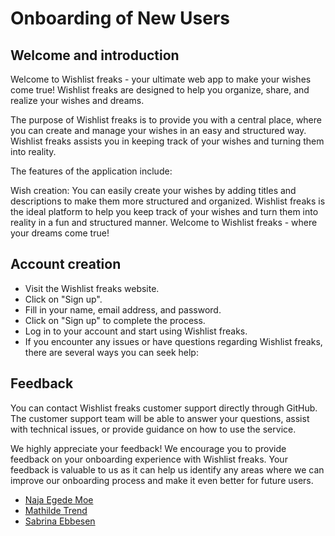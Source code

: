# Onboarding of New Users

## Welcome and introduction
Welcome to Wishlist freaks - your ultimate web app to make your wishes come true! Wishlist freaks are designed to help you organize, share, and realize your wishes and dreams.

The purpose of Wishlist freaks is to provide you with a central place, where you can create and manage your wishes in an easy and structured way. Wishlist freaks assists you in keeping track of your wishes and turning them into reality.

The features of the application include:

Wish creation: You can easily create your wishes by adding titles and descriptions to make them more structured and organized.
Wishlist freaks is the ideal platform to help you keep track of your wishes and turn them into reality in a fun and structured manner. Welcome to Wishlist freaks - where your dreams come true!

## Account creation

-	Visit the Wishlist freaks website.
-	Click on "Sign up".
-	Fill in your name, email address, and password.
-	Click on "Sign up" to complete the process.
-	Log in to your account and start using Wishlist freaks.
-	If you encounter any issues or have questions regarding Wishlist freaks, there are several ways you can seek help:

## Feedback
You can contact Wishlist freaks customer support directly through GitHub. The customer support team will be able to answer your questions, assist with technical issues, or provide guidance on how to use the service.

We highly appreciate your feedback! We encourage you to provide feedback on your onboarding experience with Wishlist freaks. Your feedback is valuable to us as it can help us identify any areas where we can improve our onboarding process and make it even better for future users.

- <a href="https://github.com/najamoe">Naja Egede Moe </a>
- <a href="https://github.com/MathildeTrendy">Mathilde Trend</a>
- <a href="https://github.com/sabr5840">Sabrina Ebbesen</a>


